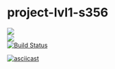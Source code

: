 # project-lvl1-s356
<a href="https://codeclimate.com/github/svyborov/project-lvl1-s356/maintainability"><img src="https://api.codeclimate.com/v1/badges/1e6fbb9aec43c655b2dc/maintainability" /></a> <br>
<a href="https://codeclimate.com/github/svyborov/project-lvl1-s356/test_coverage"><img src="https://api.codeclimate.com/v1/badges/1e6fbb9aec43c655b2dc/test_coverage" /></a> <br>
[![Build Status](https://travis-ci.org/svyborov/project-lvl1-s356.svg?branch=master)](https://travis-ci.org/svyborov/project-lvl1-s356)

[![asciicast](https://asciinema.org/a/tgXGzeHNzS8LYI0GgiOxI64eW.png)](https://asciinema.org/a/tgXGzeHNzS8LYI0GgiOxI64eW)
